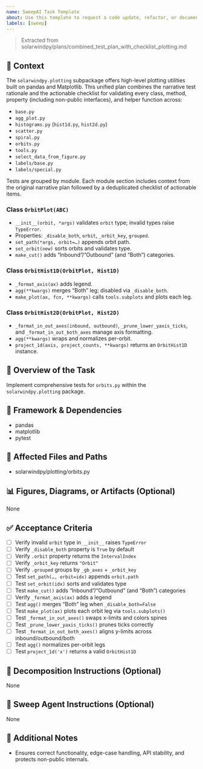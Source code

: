 ```yaml
---
name: SweepAI Task Template
about: Use this template to request a code update, refactor, or documentation change via SweepAI.
labels: [sweep]
---
```


> Extracted from solarwindpy/plans/combined_test_plan_with_checklist_plotting.md

## 🧠 Context

The `solarwindpy.plotting` subpackage offers high-level plotting utilities built on pandas
and Matplotlib. This unified plan combines the narrative test rationale and the
actionable checklist for validating every class, method, property (including non-public
interfaces), and helper function across:

- `base.py`
- `agg_plot.py`
- `histograms.py` (`hist1d.py`, `hist2d.py`)
- `scatter.py`
- `spiral.py`
- `orbits.py`
- `tools.py`
- `select_data_from_figure.py`
- `labels/base.py`
- `labels/special.py`

Tests are grouped by module. Each module section includes context from the original
narrative plan followed by a deduplicated checklist of actionable items.

### Class `OrbitPlot(ABC)`

- `__init__(orbit, *args)` validates `orbit` type; invalid types raise
  `TypeError`.
- Properties: `_disable_both`, `orbit`, `_orbit_key`, `grouped`.
- `set_path(*args, orbit=…)` appends orbit path.
- `set_orbit(new)` sorts orbits and validates type.
- `make_cut()` adds “Inbound”/“Outbound” (and “Both”) categories.

### Class `OrbitHist1D(OrbitPlot, Hist1D)`

- `_format_axis(ax)` adds legend.
- `agg(**kwargs)` merges “Both” leg; disabled via `_disable_both`.
- `make_plot(ax, fcn, **kwargs)` calls `tools.subplots` and plots each leg.

### Class `OrbitHist2D(OrbitPlot, Hist2D)`

- `_format_in_out_axes(inbound, outbound)`, `_prune_lower_yaxis_ticks`, and
  `_format_in_out_both_axes` manage axis formatting.
- `agg(**kwargs)` wraps and normalizes per-orbit.
- `project_1d(axis, project_counts, **kwargs)` returns an `OrbitHist1D`
  instance.

## 🎯 Overview of the Task

Implement comprehensive tests for `orbits.py` within the `solarwindpy.plotting` package.

## 🔧 Framework & Dependencies

- pandas
- matplotlib
- pytest

## 📂 Affected Files and Paths

- solarwindpy/plotting/orbits.py

## 📊 Figures, Diagrams, or Artifacts (Optional)

None

## ✅ Acceptance Criteria

- [ ] Verify invalid `orbit` type in `__init__` raises `TypeError`
- [ ] Verify `_disable_both` property is `True` by default
- [ ] Verify `.orbit` property returns the `IntervalIndex`
- [ ] Verify `_orbit_key` returns `"Orbit"`
- [ ] Verify `.grouped` groups by `_gb_axes` + `_orbit_key`
- [ ] Test `set_path(…, orbit=idx)` appends `orbit.path`
- [ ] Test `set_orbit(idx)` sorts and validates type
- [ ] Test `make_cut()` adds “Inbound”/“Outbound” (and “Both”) categories
- [ ] Verify `_format_axis(ax)` adds a legend
- [ ] Test `agg()` merges “Both” leg when `_disable_both=False`
- [ ] Test `make_plot(ax)` plots each orbit leg via `tools.subplots()`
- [ ] Test `_format_in_out_axes()` swaps x-limits and colors spines
- [ ] Test `_prune_lower_yaxis_ticks()` prunes ticks correctly
- [ ] Test `_format_in_out_both_axes()` aligns y-limits across
  inbound/outbound/both
- [ ] Test `agg()` normalizes per-orbit legs
- [ ] Test `project_1d('x')` returns a valid `OrbitHist1D`

## 🧩 Decomposition Instructions (Optional)

None

## 🤖 Sweep Agent Instructions (Optional)

None

## 💬 Additional Notes

- Ensures correct functionality, edge-case handling, API stability, and protects
  non-public internals.
